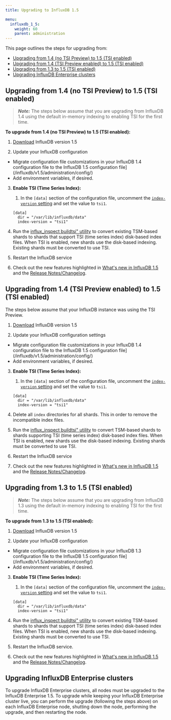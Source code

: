 ```yaml
---
title: Upgrading to InfluxDB 1.5

menu:
  influxdb_1_5:
    weight: 60
    parent: administration
---
```


This page outlines the steps for upgrading from:

* [Upgrading from 1.4 (no TSI Preview) to 1.5 (TSI enabled)](#)
* [Upgrading from 1.4 (TSI Preview enabled) to 1.5 (TSI enabled)](#)
* [Upgrading from 1.3 to 1.5 (TSI enabled)](#upgrading-from-1-3-to-1-5--tsi-enabled)
* [Upgrading InfluxDB Enterprise clusters](#upgrading-influxdb-enterprise-clusters)

## Upgrading from 1.4 (no TSI Preview) to 1.5 (TSI enabled)

> ***Note:*** The steps below assume that you are upgrading from InfluxDB 1.4 using the default in-memory indexing to enabling TSI for the first time.

**To upgrade from 1.4 (no TSI Preview) to 1.5 (TSI enabled):**

1. [Download](https://influxdata.com/downloads/#influxdb) InfluxDB version
1.5

2. Update your InfluxDB configuration

* Migrate configuration file customizations in your InfluxDB 1.4 configuration file to the InfluxDB 1.5 configuration file](/influxdb/v1.5/administration/config/)
* Add environment variables, if desired.

3. **Enable TSI (Time Series Index):**

     1. In the `[data]` section of the configuration file, uncomment the [`index-version` setting](/influxdb/v1.5/administration/config/#index-version-inmem) and set the value to `tsi1`.

    ```
    [data]
      dir = "/var/lib/influxdb/data"
      index-version = "tsi1"
    ```
4. Run the [influx_inspect buildtsi" utility](/influxdb/v1.5/tools/influx_inspect/#influx_inspect-buildtsi) to convert existing TSM-based shards to shards that support TSI (time series index) disk-based index files.
When TSI is enabled, new shards use the disk-based indexing. Existing shards must be converted to use TSI.

5. Restart the InfluxDB service

6. Check out the new features highlighted in
[What's new in InfluxDB 1.5](/influxdb/v1.5/administration/differences/) and the [Release Notes/Changelog](/influxdb/v1.5/about_the_project/releasenotes-changelog/).

## Upgrading from 1.4 (TSI Preview enabled) to 1.5 (TSI enabled)

The steps below assume that your InfluxDB instance was using the TSI Preview.

1. [Download](https://influxdata.com/downloads/#influxdb) InfluxDB version
1.5

2. Update your InfluxDB configuration settings

* Migrate configuration file customizations in your InfluxDB 1.4 configuration file to the InfluxDB 1.5 configuration file](/influxdb/v1.5/administration/config/)
* Add environment variables, if desired.

3. **Enable TSI (Time Series Index):**

     1. In the `[data]` section of the configuration file, uncomment the [`index-version` setting](/influxdb/v1.5/administration/config/#index-version-inmem) and set the value to `tsi1`.

    ```
    [data]
      dir = "/var/lib/influxdb/data"
      index-version = "tsi1"
    ```

4. Delete all `index` directories for all shards. This  in order to remove the incompatible index files.

5. Run the [influx_inspect buildtsi" utility](/influxdb/v1.5/tools/influx_inspect/#influx_inspect-buildtsi) to convert TSM-based shards to shards supporting TSI (time series index) disk-based index files.
When TSI is enabled, new shards use the disk-based indexing. Existing shards must be converted to use TSI.

5. Restart the InfluxDB service

6. Check out the new features highlighted in
[What's new in InfluxDB 1.5](/influxdb/v1.5/administration/differences/) and the [Release Notes/Changelog](/influxdb/v1.5/about_the_project/releasenotes-changelog/).

## Upgrading from 1.3 to 1.5 (TSI enabled)

> ***Note:*** The steps below assume that you are upgrading from InfluxDB 1.3 using the default in-memory indexing to enabling TSI for the first time.

**To upgrade from 1.3 to 1.5 (TSI enabled):**

1. [Download](https://influxdata.com/downloads/#influxdb) InfluxDB version
1.5

2. Update your InfluxDB configuration

* Migrate configuration file customizations in your InfluxDB 1.3 configuration file to the InfluxDB 1.5 configuration file](/influxdb/v1.5/administration/config/)
* Add environment variables, if desired.

3. **Enable TSI (Time Series Index):**

     1. In the `[data]` section of the configuration file, uncomment the [`index-version` setting](/influxdb/v1.5/administration/config/#index-version-inmem) and set the value to `tsi1`.

    ```
    [data]
      dir = "/var/lib/influxdb/data"
      index-version = "tsi1"
    ```
4. Run the [influx_inspect buildtsi" utility](/influxdb/v1.5/tools/influx_inspect/#influx_inspect-buildtsi) to convert existing TSM-based shards to shards that support TSI (time series index) disk-based index files.
When TSI is enabled, new shards use the disk-based indexing. Existing shards must be converted to use TSI.

5. Restart the InfluxDB service.

6. Check out the new features highlighted in
[What's new in InfluxDB 1.5](/influxdb/v1.5/administration/differences/) and the [Release Notes/Changelog](/influxdb/v1.5/about_the_project/releasenotes-changelog/).

## Upgrading InfluxDB Enterprise clusters

To upgrade InfluxDB Enterprise clusters, all nodes must be upgraded to the InfluxDB Enterprise 1.5. To upgrade while keeping your InfluxDB Enterprise cluster live, you can perform the upgrade (following the steps above) on each InfluxDB Enterprise node, shutting down the node, performing the upgrade, and then restarting the node.
